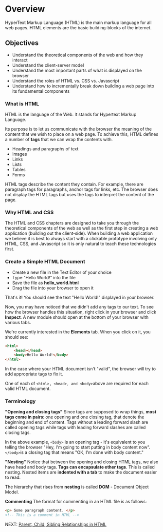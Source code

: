 # Overview

HyperText Markup Language (HTML) is the main markup language for all web pages. HTML elements are the basic building-blocks of the internet.

## Objectives

* Understand the theoretical components of the web and how they interact
* Understand the client-server model
* Understand the most important parts of what is displayed on the browser
* Understand the roles of HTML vs. CSS vs. Javascript
* Understand how to incrementally break down building a web page into its fundamental components

### What is HTML

HTML is the language of the Web. It stands for Hypertext Markup Language.

Its purpose is to let us communicate with the browser the meaning of the content that we wish to place on a web page. To achieve this, HTML defines a number of **tags** that we can wrap the contents with.

* Headings and paragraphs of text
* Images
* Links
* Lists
* Tables
* Forms

HTML tags describe the content they contain. For example, there are paragraph tags for paragraphs, anchor tags for links, etc. The browser does not display the HTML tags but uses the tags to interpret the content of the page.

### Why HTML and CSS

The HTML and CSS chapters are designed to take you through the theoretical components of the web as well as the first step in creating a web application (building out the client-side). When building a web application we believe it is best to always start with a clickable prototype involving only HTML, CSS, and Javascript so it is only natural to teach these technologies first.

### Create a Simple HTML Document

* Create a new file in the Text Editor of your choice
* Type "Hello World!" into the file
* Save the file as **hello_world.html**
* Drag the file into your browser to open it

That's it! You should see the text "Hello World!" displayed in your browser.

Now, you may have noticed that we didn't add any tags to our text. To see how the browser handles this situation, right click in your browser and click **Inspect**. A new module should open at the bottom of your browser with various tabs.

We're currently interested in the **Elements** tab. When you click on it, you should see:

``` html
<html>
    <head></head>
    <body>Hello World!</body>
</html>
```

In the case where your HTML document isn't "valid", the browser will try to add appropriate tags to fix it.

One of each of ```<html>, <head>, and <body>```above are required for each valid HTML document.

### Terminology

**"Opening and closing tags"**
Since tags are supposed to wrap things, **most tags come in pairs**: one opening and one closing tag, that denote the beginning and end of content. Tags without a leading forward slash are called opening tags while tags with leading forward slashes are called closing tags.

In the above example, ```<body>``` is an opening tag - it's equivalent to you telling the browser "Hey, I'm going to start putting in body content now". ```</body>```is a closing tag that means "OK, I'm done with body content."

**"Nesting"**
Notice that between the opening and closing HTML tags, we also have head and body tags. **Tags can encapsulate other tags**. This is called nesting. Nested items are **indented with a tab** to make the document easier to read.

The hierarchy that rises from **nesting** is called **DOM** - Document Object Model.

**Commenting**
The format for commenting in an HTML file is as follows:

``` html
<p> Some paragraph content. </p>
<!-- This is a comment in HTML -->
```

NEXT: [Parent, Child, Sibling Relationships in HTML](./parent_child_relationship.md)
